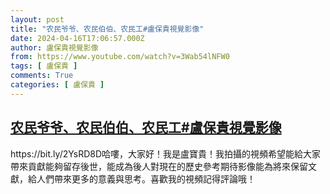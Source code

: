 ```yaml
---
layout: post
title: "农民爷爷、农民伯伯、农民工#盧保貴視覺影像"
date: 2024-04-16T17:06:57.000Z
author: 盧保貴視覺影像
from: https://www.youtube.com/watch?v=3Wab54lNFW0
tags: [ 盧保貴 ]
comments: True
categories: [ 盧保貴 ]
---
```

<!--1713287217000-->
[农民爷爷、农民伯伯、农民工#盧保貴視覺影像](https://www.youtube.com/watch?v=3Wab54lNFW0)
------

<div>
https://bit.ly/2YsRD8D哈嘍，大家好！我是盧寶貴！我拍攝的視頻希望能給大家帶來貢獻能夠留存後世，能成為後人對現在的歷史參考期待影像能為將來保留文獻，給人們帶來更多的意義與思考。喜歡我的視頻記得評論哦！
</div>
